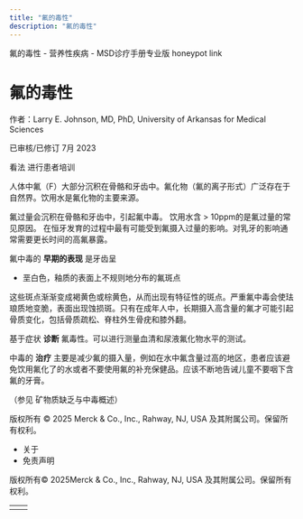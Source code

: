 ```yaml
---
title: "氟的毒性"
description: "氟的毒性"
---
```


﻿氟的毒性 \- 营养性疾病 \- MSD诊疗手册专业版 honeypot link

# 氟的毒性

作者：Larry E. Johnson, MD, PhD, University of Arkansas for Medical Sciences

已审核/已修订 7月 2023

看法 进行患者培训

人体中氟（F）大部分沉积在骨骼和牙齿中。氟化物（氟的离子形式）广泛存在于自然界。饮用水是氟化物的主要来源。

氟过量会沉积在骨骼和牙齿中，引起氟中毒。 饮用水含 > 10ppm的是氟过量的常见原因。 在恒牙发育的过程中最有可能受到氟摄入过量的影响。对乳牙的影响通常需要更长时间的高氟暴露。

氟中毒的 **早期的表现** 是牙齿呈

- 垩白色，釉质的表面上不规则地分布的氟斑点


这些斑点渐渐变成褐黄色或棕黄色，从而出现有特征性的斑点。严重氟中毒会使珐琅质地变脆，表面出现蚀损斑。只有在成年人中，长期摄入高含量的氟才可能引起骨质变化，包括骨质疏松、脊柱外生骨疣和膝外翻。

基于症状 **诊断** 氟毒性。可以进行测量血清和尿液氟化物水平的测试。

中毒的 **治疗** 主要是减少氟的摄入量，例如在水中氟含量过高的地区，患者应该避免饮用氟化了的水或者不要使用氟的补充保健品。应该不断地告诫儿童不要咽下含氟的牙膏。

（参见 矿物质缺乏与中毒概述）



版权所有 © 2025
Merck & Co., Inc., Rahway, NJ, USA 及其附属公司。保留所有权利。

- 关于
- 免责声明

版权所有© 2025Merck & Co., Inc., Rahway, NJ, USA 及其附属公司。保留所有权利。

|     |     |
| --- | --- |
|  |  |